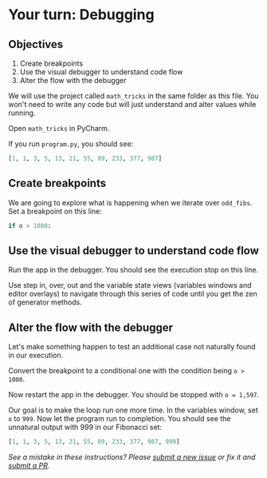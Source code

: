 # Your turn: Debugging

## Objectives

1. Create breakpoints
2. Use the visual debugger to understand code flow
3. Alter the flow with the debugger

We will use the project called `math_tricks` in the same folder as this file. You won't need to write any code but will just understand and alter values while running.

Open `math_tricks` in PyCharm.

If you run `program.py`, you should see:

```python
[1, 1, 3, 5, 13, 21, 55, 89, 233, 377, 987]
```

## Create breakpoints

We are going to explore what is happening when we iterate over `odd_fibs`. Set a breakpoint on this line:

```python
if o > 1000:
```

## Use the visual debugger to understand code flow

Run the app in the debugger. You should see the execution stop on this line.

Use step in, over, out and the variable state views (variables windows and editor overlays) to navigate through this series of code until you get the zen of generator methods.

## Alter the flow with the debugger

Let's make something happen to test an additional case not naturally found in our execution.

Convert the breakpoint to a conditional one with the condition being `o > 1000`.

Now restart the app in the debugger. You should be stopped with `o = 1,597`.

Our goal is to make the loop run one more time. In the variables window, set `o` to `999`. Now let the program run to completion. You should see the unnatural output with 999 in our Fibonacci set:

```python
[1, 1, 3, 5, 13, 21, 55, 89, 233, 377, 987, 999]
```

*See a mistake in these instructions? Please [submit a new issue](https://github.com/mikeckennedy/mastering-pycharm-course/issues) or fix it and [submit a PR](https://github.com/mikeckennedy/mastering-pycharm-course/pulls).*
